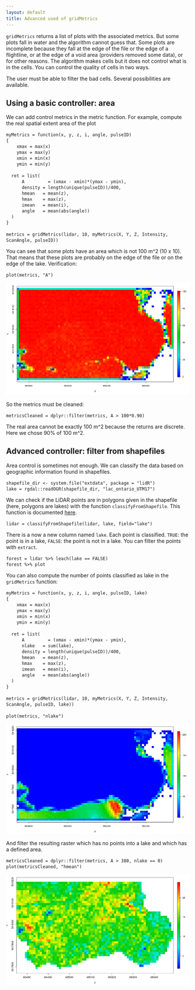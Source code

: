 ```yaml
---
layout: default
title: Advanced used of gridMetrics
---
```


`gridMetrics` returns a list of plots with the associated metrics. But some plots fall in water and the algorithm cannot guess that. Some plots are incomplete because they fall at the edge of the file or the edge of a flightline, or at the edge of a void area (providers removed some data), or for other reasons. The algorithm makes cells but it does not control what is in the cells. You can control the quality of cells in two ways.

The user must be able to filter the bad cells. Several possibilities are available.

## Using a basic controller: area

We can add control metrics in the metric function. For example, compute the real spatial extent area of the plot

    myMetrics = function(x, y, z, i, angle, pulseID)
    {
    	xmax = max(x)
    	ymax = max(y)
    	xmin = min(x)
    	ymin = min(y)
    
      ret = list(
          A		    = (xmax - xmin)*(ymax - ymin),
          density = length(unique(pulseID))/400,
          hmean   = mean(z),
          hmax    = max(z),
          imean   = mean(i),
          angle   = mean(abs(angle))
      )
    }
  
    metrics = gridMetrics(lidar, 10, myMetrics(X, Y, Z, Intensity, ScanAngle, pulseID))

You can see that some plots have an area which is not 100 m^2 (10 x 10). That means that these plots are probably on the edge of the file or on the edge of the lake. Verification:

    plot(metrics, "A")
    
![](images/gridMetrics-A.jpg)

So the metrics must be cleaned:
    
    metricsCleaned = dplyr::filter(metrics, A > 100*0.90)
    
The real area cannot be exactly 100 m^2 because the returns are discrete. Here we chose 90% of 100 m^2.

## Advanced controller: filter from shapefiles

Area control is sometimes not enough. We can classify the data based on geographic information found in shapefiles.

    shapefile_dir <- system.file("extdata", package = "lidR")
    lake = rgdal::readOGR(shapefile_dir, "lac_ontario_UTM17")

We can check if the LiDAR points are in polygons given in the shapefile (here, polygons are lakes) with the function `classifyFromShapefile`. This function is documented [here](classifyFromShapefile.html).

    lidar = classifyFromShapefile(lidar, lake, field="lake")

There is a now a new column named `lake`. Each point is classified. `TRUE`: the point is in a lake, `FALSE`: the point is not in a lake. You can filter the points with `extract`.

    forest = lidar %>% leach(lake == FALSE)
    forest %>% plot
    
You can also compute the number of points classified as lake in the `gridMetrics` function:

    myMetrics = function(x, y, z, i, angle, pulseID, lake)
    {
    	xmax = max(x)
    	ymax = max(y)
    	xmin = min(x)
    	ymin = min(y)
    
      ret = list(
          A		    = (xmax - xmin)*(ymax - ymin),
          nlake   = sum(lake),
          density = length(unique(pulseID))/400,
          hmean   = mean(z),
          hmax    = max(z),
          imean   = mean(i),
          angle   = mean(abs(angle))
      )
    }
  
    metrics = gridMetrics(lidar, 10, myMetrics(X, Y, Z, Intensity, ScanAngle, pulseID, lake))
    
    plot(metrics, "nlake")
    
![](images/gridMetrics-nlake.jpg)

And filter the resulting raster which has no points into a lake and which has a defined area.

    metricsCleaned = dplyr::filter(metrics, A > 380, nlake == 0)
    plot(metricsCleaned, "hmean")
    
![](images/gridMetrics-hmeanclean.jpg)